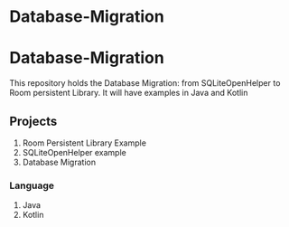# Database-Migration

# Database-Migration

This repository holds the Database Migration: from SQLiteOpenHelper to Room persistent Library. It will have examples in Java and Kotlin

## Projects

1. Room Persistent Library Example
2. SQLiteOpenHelper example
3. Database Migration

### Language
1. Java
2. Kotlin
